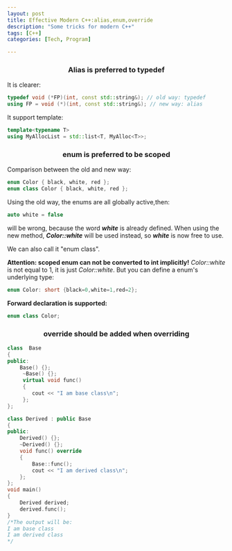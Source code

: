 ```yaml
---
layout: post
title: Effective Modern C++:alias,enum,override
description: "Some tricks for modern C++"
tags: [C++]
categories: [Tech, Program]

---
```


### <center>Alias is preferred to typedef</center>

It is clearer:

```c++
typedef void (*FP)(int, const std::string&); // old way: typedef
using FP = void (*)(int, const std::string&); // new way: alias
```

It support template:

```c++
template<typename T>
using MyAllocList = std::list<T, MyAlloc<T>>;
```

### <center>enum is preferred to be scoped</center>

Comparison between the old and new way:

<!-- more -->

```c++
enum Color { black, white, red };
enum class Color { black, white, red };
```

Using the old way, the enums are all globally active,then:

```c++
auto white = false
```

will be wrong, because the word ***white*** is already defined. When using the new method, ***Color::white*** will be used instead, so ***white*** is now free to use.

We can also call it "enum class".

**Attention: scoped enum can not be converted to int implicitly!** *Color::white* is not equal to 1, it is just *Color::white*. But you can define a enum's underlying type:

```c++
enum Color: short {black=0,white=1,red=2};
```

**Forward declaration is supported:**

```c++
enum class Color;
```

### <center>override should be added when overriding</center>

```c++
class  Base
{
public:
	Base() {};
	 ~Base() {};
	 virtual void func() 
     { 
       	cout << "I am base class\n"; 
     };
};

class Derived : public Base
{
public:
	Derived() {};
	~Derived() {};
	void func() override 
    { 
      	Base::func(); 
      	cout << "I am derived class\n"; 
    };
};
void main()
{
	Derived derived;
	derived.func();
}
/*The output will be:
I am base class
I am derived class
*/
```





